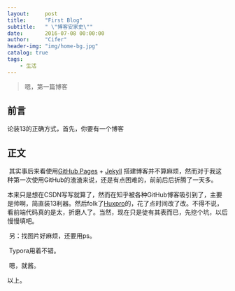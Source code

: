 ```yaml
---
layout:     post
title:      "First Blog"
subtitle:   " \"博客安家史\""
date:       2016-07-08 00:00:00
author:     "Cifer"
header-img: "img/home-bg.jpg"
catalog: true
tags:
    - 生活
---
```


>  嗯，第一篇博客


## 前言

论装13的正确方式，首先，你要有一个博客

## 正文


​	其实事后来看使用[GitHub Pages](https://pages.github.com/) + [Jekyll](http://jekyllrb.com/) 搭建博客并不算麻烦，然而对于我这种第一次使用GitHub的渣渣来说，还是有点困难的，前前后后折腾了一天多。

​	本来只是想在CSDN写写就算了，然而在知乎被各种GitHub博客吸引到了，主要是帅啊，简直装13利器。然后folk了[Huxpro](https://github.com/Huxpro/huxpro.github.io )的，花了点时间改了改。不得不说，看前端代码真的是太，折磨人了。当然，现在只是徒有其表而已，先挖个坑，以后慢慢填吧。

​	另：找图片好麻烦，还要用ps。

​		Typora用着不错。

​	嗯，就酱。



以上。